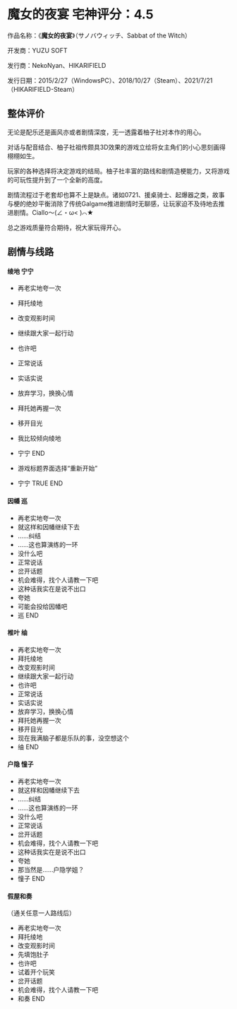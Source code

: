 # 魔女的夜宴 宅神评分：4.5

作品名称：《**魔女的夜宴**》（サノバウィッチ、Sabbat of the Witch）

开发商：YUZU SOFT

发行商：NekoNyan、HIKARIFIELD

发行日期：2015/2/27（WindowsPC）、2018/10/27（Steam）、2021/7/21（HIKARIFIELD-Steam）

## 整体评价

无论是配乐还是画风亦或者剧情深度，无一透露着柚子社对本作的用心。

对话与配音结合、柚子社祖传颇具3D效果的游戏立绘将女主角们的小心思刻画得栩栩如生。

玩家的各种选择将决定游戏的结局。柚子社丰富的路线和剧情造梗能力，又将游戏的可玩性提升到了一个全新的高度。

剧情流程过于老套却也算不上是缺点。诸如0721、援桌骑士、起爆器之类，故事与梗的绝妙平衡消除了传统Galgame推进剧情时无聊感，让玩家迫不及待地去推进剧情。Ciallo～(∠・ω< )⌒★

总之游戏质量符合期待，祝大家玩得开心。



## 剧情与线路

#### 绫地 宁宁

- 再老实地夸一次
- 拜托绫地
- 改变观影时间
- 继续跟大家一起行动
- 也许吧
- 正常说话
- 实话实说
- 放弃学习，换换心情
- 拜托她再握一次
- 移开目光
- 我比较倾向绫地
- 宁宁 END

- 游戏标题界面选择“重新开始”
- 宁宁 TRUE END

#### 因幡 巡

- 再老实地夸一次
- 就这样和因幡继续下去
- ……纠结
- ……这也算演练的一环
- 没什么吧
- 正常说话
- 岔开话题
- 机会难得，找个人请教一下吧
- 这种话我实在是说不出口
- 夸她
- 可能会投给因幡吧
- 巡 END

#### 椎叶 䌷

- 再老实地夸一次
- 拜托绫地
- 改变观影时间
- 继续跟大家一起行动
- 也许吧
- 正常说话
- 实话实说
- 放弃学习，换换心情
- 拜托她再握一次
- 移开目光
- 现在我满脑子都是乐队的事，没空想这个
- 䌷 END

#### 户隐 憧子

- 再老实地夸一次
- 就这样和因幡继续下去
- ……纠结
- ……这也算演练的一环
- 没什么吧
- 正常说话
- 岔开话题
- 机会难得，找个人请教一下吧
- 这种话我实在是说不出口
- 夸她
- 那当然是……户隐学姐？
- 憧子 END

#### 假屋和奏

（通关任意一人路线后）

- 再老实地夸一次
- 拜托绫地
- 改变观影时间
- 先填饱肚子
- 也许吧
- 试着开个玩笑
- 岔开话题
- 机会难得，找个人请教一下吧
- 和奏 END